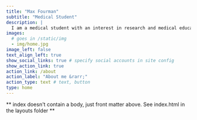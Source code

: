 ```yaml
---
title: "Max Fourman"
subtitle: "Medical Student"
description: |
  I am a medical student with an interest in research and medical education. In July 2022 I will start a Specialised Foundation Programme undertaking a medical education-themed post based in Raigmore, Inverness. I completed my MBChB and intercalated BMedSci at the University of Edinburgh. In my spare time I pursue outdoor sports such as hiking, climbing and mountaineering at an amateur level - I also enjoy thinking and writing about these pursuits. 
images:
  # goes in /static/img
  - img/home.jpg
image_left: false
text_align_left: true
show_social_links: true # specify social accounts in site config
show_action_link: true
action_link: /about
action_label: "About me &rarr;"
action_type: text # text, button
type: home
---
```


** index doesn't contain a body, just front matter above.
See index.html in the layouts folder **
